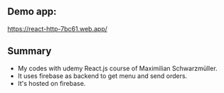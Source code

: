 ## Demo app: 
https://react-http-7bc61.web.app/
## Summary
* My codes with udemy React.js course of Maximilian Schwarzmüller.
* It uses firebase as backend to get menu and send orders.
* It's hosted on firebase.
